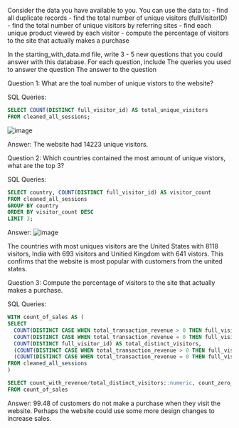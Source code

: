 Consider the data you have available to you. You can use the data to: - find all duplicate records - find the total number of unique visitors (fullVisitorID) - find the total number of unique visitors by referring sites - find each unique product viewed by each visitor - compute the percentage of visitors to the site that actually makes a purchase

In the starting_with_data.md file, write 3 - 5 new questions that you could answer with this database. For each question, include The queries you used to answer the question The answer to the question

Question 1:  What are the toal number of unique vistors to the website?

SQL Queries: 

``` sql
SELECT COUNT(DISTINCT full_visitor_id) AS total_unique_visitors
FROM cleaned_all_sessions;
```
![image](https://github.com/Christopher-DSA/SQL-Project/assets/132075292/b23bd889-f17b-46d5-adc8-c9205cda0c4c)


Answer: 
 The website had 14223 unique visitors.


Question 2: Which countries contained the most amount of unique vistors, what are the top 3?

SQL Queries:

``` sql
SELECT country, COUNT(DISTINCT full_visitor_id) AS visitor_count
FROM cleaned_all_sessions
GROUP BY country
ORDER BY visitor_count DESC
LIMIT 3;
```
Answer:
![image](https://github.com/Christopher-DSA/SQL-Project/assets/132075292/c63b9a0d-3519-413a-a672-5a9b9a33ef90)


The countries with most uniques visitors are the United States with 8118 visitors, India with 693 visitors and Unitied Kingdom with 641 vistors.
This confirms that the website is most popular with customers from the united states.

Question 3:  Compute the percentage of visitors to the site that actually makes a purchase.

SQL Queries:

``` sql
WITH count_of_sales AS (
SELECT
  COUNT(DISTINCT CASE WHEN total_transaction_revenue > 0 THEN full_visitor_id END) AS count_with_revenue,
  COUNT(DISTINCT CASE WHEN total_transaction_revenue = 0 THEN full_visitor_id END) AS count_zero_revenue,
  COUNT(DISTINCT full_visitor_id) AS total_distinct_visitors,
  (COUNT(DISTINCT CASE WHEN total_transaction_revenue > 0 THEN full_visitor_id END) * 100.0 / COUNT(DISTINCT full_visitor_id)) AS percentage_with_revenue,
  (COUNT(DISTINCT CASE WHEN total_transaction_revenue = 0 THEN full_visitor_id END) * 100.0 / COUNT(DISTINCT full_visitor_id)) AS percentage_zero_revenue
FROM cleaned_all_sessions
)

SELECT count_with_revenue/total_distinct_visitors::numeric, count_zero_revenue/total_distinct_visitors::numeric
FROM count_of_sales
```
Answer: 99.48 of customers do not make a purchase when they visit the website. Perhaps the website could use some more design changes to increase sales.

